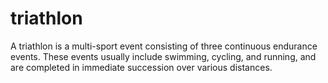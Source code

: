 # triathlon
A triathlon is a multi-sport event consisting of three continuous endurance events. These events usually include swimming, cycling, and running, and are completed in immediate succession over various distances.
